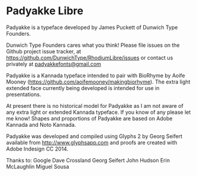 # Padyakke Libre

Padyakke is a typeface developed by James Puckett of Dunwich Type Founders. 

Dunwich Type Founders cares what you think! Please file issues on the Github project issue tracker, at https://github.com/DunwichType/RhodiumLibre/issues or contact us privately at padyakkefonts@gmail.com

Padyakke is a Kannada typeface intended to pair with BioRhyme by Aoife Mooney (https://github.com/aoifemooney/makingbiorhyme). The extra light extended face currently being developed is intended for use in presentations. 

At present there is no historical model for Padyakke as I am not aware of any extra light or extended Kannada typeface. If you know of any please let me know! Shapes and proportions of Padyakke are based on Adobe Kannada and Noto Kannada.

Padyakke was developed and compiled using Glyphs 2 by Georg Seifert available from http://www.glyphsapp.com and proofs are created with Adobe Indesign CC 2014.

Thanks to:
Google
Dave Crossland
Georg Seifert
John Hudson
Erin McLaughlin
Miguel Sousa
